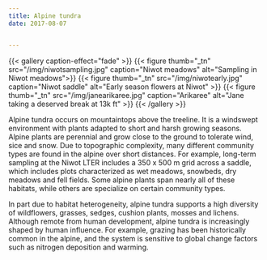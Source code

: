 ```yaml
---
title: Alpine tundra
date: 2017-08-07


---
```


{{< gallery caption-effect="fade" >}}
  {{< figure thumb="_tn" src="/img/niwotsampling.jpg" caption="Niwot meadows" alt="Sampling in Niwot meadows">}}
  {{< figure thumb="_tn" src="/img/niwotearly.jpg" caption="Niwot saddle" alt="Early season flowers at Niwot" >}}
  {{< figure thumb="_tn" src="/img/janearikaree.jpg" caption="Arikaree" alt="Jane taking a deserved break at 13k ft" >}}
{{< /gallery >}}

<!--more-->

Alpine tundra occurs on mountaintops above the treeline. It is a windswept environment with plants adapted to short and harsh growing seasons. Alpine plants are perennial and grow close to the ground to tolerate wind, sice and snow. Due to topographic complexity, many different community types are found in the alpine over short distances. For example, long-term sampling at the Niwot LTER includes a 350 x 500 m grid across a saddle, which includes plots characterized as wet meadows, snowbeds, dry meadows and fell fields. Some alpine plants span nearly all of these habitats, while others are specialize on certain community types. 

In part due to habitat heterogeneity, alpine tundra supports a high diversity of wildflowers, grasses, sedges, cushion plants, mosses and lichens. Although remote from human development, alpine tundra is increasingly shaped by human influence. For example, grazing has been historically common in the alpine, and the system is sensitive to global change factors such as nitrogen deposition and warming. 


